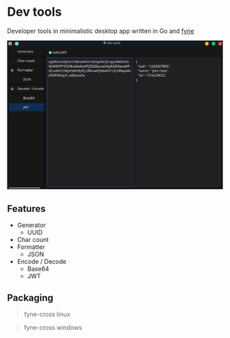 # Dev tools
Developer tools in minimalistic desktop app written in Go and [fyne](https://fyne.io/)

![](./screenshot.png)

## Features
- Generator
  - UUID
- Char count
- Formatter
  - JSON
- Encode / Decode
  - Base64
  - JWT

## Packaging

> fyne-cross linux

> fyne-cross windows
